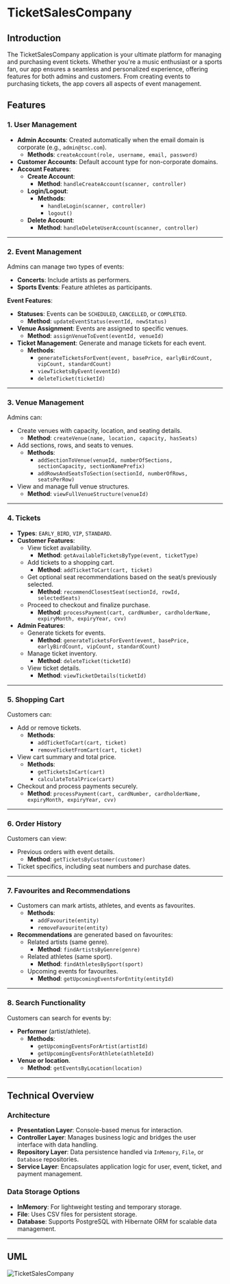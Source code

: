 # TicketSalesCompany

## Introduction
The TicketSalesCompany application is your ultimate platform for managing and purchasing event tickets. Whether you're a music enthusiast or a sports fan, our app ensures a seamless and personalized experience, offering features for both admins and customers. From creating events to purchasing tickets, the app covers all aspects of event management.

## Features

### 1. User Management
- **Admin Accounts**: Created automatically when the email domain is corporate (e.g., `admin@tsc.com`).
  - **Methods**: `createAccount(role, username, email, password)`
- **Customer Accounts**: Default account type for non-corporate domains.
- **Account Features**:
  - **Create Account**:
    - **Method**: `handleCreateAccount(scanner, controller)`
  - **Login/Logout**:
    - **Methods**: 
      - `handleLogin(scanner, controller)`
      - `logout()`
  - **Delete Account**:
    - **Method**: `handleDeleteUserAccount(scanner, controller)`

---

### 2. Event Management
Admins can manage two types of events:
- **Concerts**: Include artists as performers.
- **Sports Events**: Feature athletes as participants.

**Event Features**:
- **Statuses**: Events can be `SCHEDULED`, `CANCELLED`, or `COMPLETED`.
  - **Method**: `updateEventStatus(eventId, newStatus)`
- **Venue Assignment**: Events are assigned to specific venues.
  - **Method**: `assignVenueToEvent(eventId, venueId)`
- **Ticket Management**: Generate and manage tickets for each event.
  - **Methods**:
    - `generateTicketsForEvent(event, basePrice, earlyBirdCount, vipCount, standardCount)`
    - `viewTicketsByEvent(eventId)`
    - `deleteTicket(ticketId)`

---

### 3. Venue Management
Admins can:
- Create venues with capacity, location, and seating details.
  - **Method**: `createVenue(name, location, capacity, hasSeats)`
- Add sections, rows, and seats to venues.
  - **Methods**:
    - `addSectionToVenue(venueId, numberOfSections, sectionCapacity, sectionNamePrefix)`
    - `addRowsAndSeatsToSection(sectionId, numberOfRows, seatsPerRow)`
- View and manage full venue structures.
  - **Method**: `viewFullVenueStructure(venueId)`

---

### 4. Tickets
- **Types**: `EARLY_BIRD`, `VIP`, `STANDARD`.
- **Customer Features**:
  - View ticket availability.
    - **Method**: `getAvailableTicketsByType(event, ticketType)`
  - Add tickets to a shopping cart.
    - **Method**: `addTicketToCart(cart, ticket)`
  - Get optional seat recommendations based on the seat/s previously selected.
    - **Method**: `recommendClosestSeat(sectionId, rowId, selectedSeats)`
  - Proceed to checkout and finalize purchase.
    - **Method**: `processPayment(cart, cardNumber, cardholderName, expiryMonth, expiryYear, cvv)`
- **Admin Features**:
  - Generate tickets for events.
    - **Method**: `generateTicketsForEvent(event, basePrice, earlyBirdCount, vipCount, standardCount)`
  - Manage ticket inventory.
    - **Method**: `deleteTicket(ticketId)`
  - View ticket details.
    - **Method**: `viewTicketDetails(ticketId)`

---

### 5. Shopping Cart
Customers can:
- Add or remove tickets.
  - **Methods**:
    - `addTicketToCart(cart, ticket)`
    - `removeTicketFromCart(cart, ticket)`
- View cart summary and total price.
  - **Methods**:
    - `getTicketsInCart(cart)`
    - `calculateTotalPrice(cart)`
- Checkout and process payments securely.
  - **Method**: `processPayment(cart, cardNumber, cardholderName, expiryMonth, expiryYear, cvv)`

---

### 6. Order History
Customers can view:
- Previous orders with event details.
  - **Method**: `getTicketsByCustomer(customer)`
- Ticket specifics, including seat numbers and purchase dates.

---

### 7. Favourites and Recommendations
- Customers can mark artists, athletes, and events as favourites.
  - **Methods**:
    - `addFavourite(entity)`
    - `removeFavourite(entity)`
- **Recommendations** are generated based on favourites:
  - Related artists (same genre).
    - **Method**: `findArtistsByGenre(genre)`
  - Related athletes (same sport).
    - **Method**: `findAthletesBySport(sport)`
  - Upcoming events for favourites.
    - **Method**: `getUpcomingEventsForEntity(entityId)`

---

### 8. Search Functionality
Customers can search for events by:
- **Performer** (artist/athlete).
  - **Methods**:
    - `getUpcomingEventsForArtist(artistId)`
    - `getUpcomingEventsForAthlete(athleteId)`
- **Venue or location**.
  - **Method**: `getEventsByLocation(location)`

---

## Technical Overview

### Architecture
- **Presentation Layer**: Console-based menus for interaction.
- **Controller Layer**: Manages business logic and bridges the user interface with data handling.
- **Repository Layer**: Data persistence handled via `InMemory`, `File`, or `Database` repositories.
- **Service Layer**: Encapsulates application logic for user, event, ticket, and payment management.

### Data Storage Options
- **InMemory**: For lightweight testing and temporary storage.
- **File**: Uses CSV files for persistent storage.
- **Database**: Supports PostgreSQL with Hibernate ORM for scalable data management.

---

## UML
![TicketSalesCompany](https://github.com/user-attachments/assets/4cd99ddd-c14a-4168-ad74-998a19f9391f)
